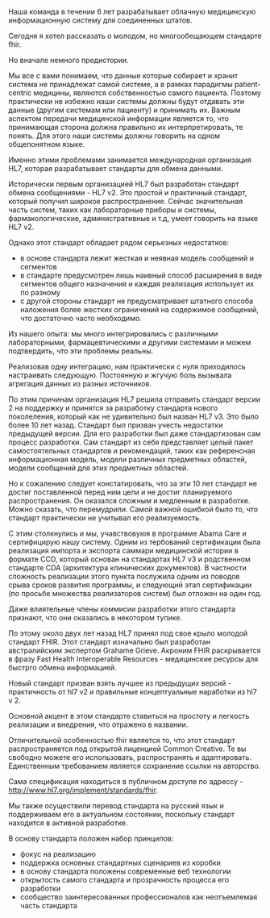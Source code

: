 

Наша команда в течении 6 лет разрабатывает облачную медицинскую информационную систему
для соединенных штатов.

Сегодня я хотел рассказать о молодом, но многообещающем стандарте fhir.

Но вначале немного предистории.

Мы все с вами понимаем, что данные которые собирает и хранит система не принадлежат самой 
системе, а в рамках парадигмы patient-centric медицины, являются собственностью самого пациента.
Поэтому практически не избежно наши системы должны будут отдавать эти данные (другим системам или пациенту)
и принимать их. Важным аспектом передачи медицинской информации является то, что принимающая сторона
должна правильно их интерпретировать, те понять. Для этого наши системы должны говорить на одном общепонятном
языке.

Именно этими проблемами занимается международная организация HL7, которая разрабатывает стандарты для обмена
данными.


Исторически первым организацией HL7 был разработан стандарт обмена сообщениями - HL7 v2.
Это простой и практичный стандарт, который получил широкое распространение. Сейчас значительная 
часть систем, таких как лабораторные приборы и системы, фармакологические, административные и т.д, 
умеет говорить на языке HL7 v2.


Однако этот стандарт обладает рядом серьезных недостатков:

* в основе стандарта лежит жесткая и неявная модель сообщений и сегментов
* в стандарте предусмотрен лишь наивный способ расширения в виде сегментов общего назначения и каждая реализация использует их по разному
* с другой стороны стандарт не предусматривает штатного способа наложения более жестких ограничений на содержимое сообщений, что достаточно часто необходимо.

Из нашего опыта: мы много интегрировались с различными лабораторными, фармацевтическими и другими системами
и можем подтвердить, что эти проблемы реальны. 

Реализовав одну интеграцию, нам практически с нуля приходилось настраивать следующую. Постоянную и жгучую боль
вызывала агрегация данных из разных источников.

По этим причинам организация HL7 решила отправить стандарт версии 2 на поддержку и принятся за разработку стандарта нового поколеления, который как не удивительно был назван HL7 v3. Это было более 10 лет назад. Стандарт был призван учесть недостатки предыдущей версии. Для его разработки был даже стандартизован сам процесс разработки. Сам стандарт
из себя представляет целый пакет самостоятельных стандартов и рекомендаций, таких как референсная информационная модель, модели различных предметных областей, модели сообщений для этих предметных областей. 

Но к сожалению следует констатировать, что за эти 10 лет стандарт не достиг поставленной перед ним цели и не достиг планируемого распространения. Он оказался сложным и медленным в разработке. Можно сказать, что перемудрили.
Самой важной ошибкой было то, что стандарт практически не учитывал его реализуемость.

С этим столкнулись и мы, учавствовуюя в программе Abama Care и сертифицирую нашу систему. Одним из тербований сертификации была реализация импорта и экспорта саммари медицинской истории в формате CCD, который основан на стандартах HL7 v3 и родственном стандарте CDA (архитектура клинических документов).  В частности сложность реализации
этого пункта послужила одним из поводов срыва сроков развития программы, и следующий этап сертификации (по просьбе множества реализаторов систем) был отложен на один год.

Даже влиятельные члены коммисии разработки этого стандарта признают, что они оказались в некотором тупике.

По этому около двух лет назад HL7 принял под свое крыло молодой стандарт FHIR. Этот стандарт изначально был разработан австралийским экспертом Grahame Grieve.
Акроним FHIR раскрывается в фразу Fast Health Interoperable Resources - медицинские ресурсы для быстрго обмена информацией.

Новый стандарт призван взять лучшее из предыдущих версий - практичность от hl7 v2 и правильные концептуальные наработки из hl7 v 2.

Основной акцент в этом стандарте ставиться на простоту и легкость реализации и внедрения, что отражено в названии. 

Отличительной особенностью fhir является то, что этот стандарт распространяется под открытой лиценцией
Common Creative. Те вы свободно можете его использовать, распространять и адаптировать. Единственным требованием является сохранение ссылки на авторство. 

Сама спецификация находиться в публичном доступе по адрессу - http://www.hl7.org/implement/standards/fhir.

Мы также осуществили перевод стандарта на русский язык и поддерживаем его в актуальном состоянии, поскольку стандарт 
находится в активной разработке.

В основу стандарта положен набор принципов:

* фокус на реализацию
* поддержка основных стандартных сценариев из коробки
* в основу стандарта положены современные веб технологии
* открытость самого стандарта и прозрачность процесса его разработки
* сообщество заинтересованных профессионалов как неотъемлемая часть стандарта





